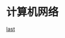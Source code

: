 # 计算机网络
[last](https://www.bilibili.com/video/BV19E411D78Q/?p=3&spm_id_from=pageDriver&vd_source=e38cd951f2ee7bda48ec574f4e9ba363)